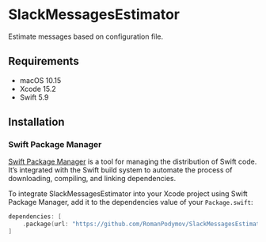 # SlackMessagesEstimator

Estimate messages based on configuration file.

## Requirements

- macOS 10.15
- Xcode 15.2
- Swift 5.9

## Installation

### Swift Package Manager

[Swift Package Manager](https://swift.org/package-manager/) is a tool for managing the distribution of Swift code. It’s integrated with the Swift build system to automate the process of downloading, compiling, and linking dependencies.

To integrate SlackMessagesEstimator into your Xcode project using Swift Package Manager, add it to the dependencies value of your `Package.swift`:

```swift
dependencies: [
    .package(url: "https://github.com/RomanPodymov/SlackMessagesEstimator.git", .upToNextMajor(from: "0.0.1"))
]
```
